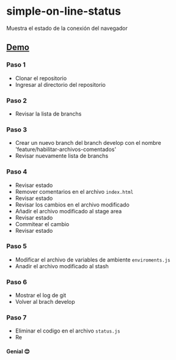 # simple-on-line-status
Muestra el estado de la conexión del navegador 

## [Demo](https://unprojected-buy.000webhostapp.com/)

### Paso 1
- Clonar el repositorio
- Ingresar al directorio del repositorio

### Paso 2
- Revisar la lista de branchs

### Paso 3
- Crear un nuevo branch del branch develop con el nombre 'feature/habilitar-archivos-comentados'
- Revisar nuevamente lista de branchs

### Paso 4
- Revisar estado
- Remover comentarios en el archivo `index.html`
- Revisar estado
- Revisar los cambios en el archivo modificado
- Añadir el archivo modificado al stage area
- Revisar estado
- Commitear el cambio
- Revisar estado

### Paso 5
- Modificar el archivo de variables de ambiente `enviroments.js`
- Anadir el archivo modificado al stash

### Paso 6
- Mostrar el log de git
- Volver al brach develop

### Paso 7
- Eliminar el codigo en el archivo `status.js`
- Re

#### Genial 😊
 
